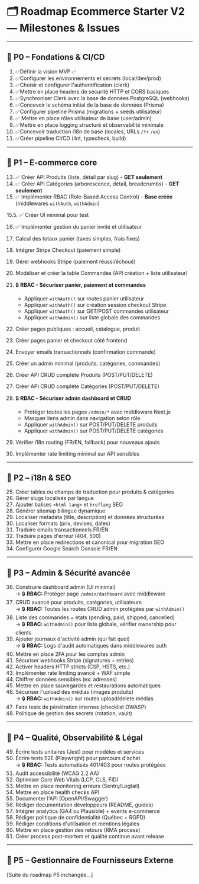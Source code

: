 # 🗂 Roadmap Ecommerce Starter V2 — Milestones & Issues

---

## 📌 P0 – Fondations & CI/CD

1. ✅Définir la vision MVP ✅
2. ✅Configurer les environnements et secrets (local/dev/prod) 
3. ✅Choisir et configurer l'authentification (clerk) 
4. ✅Mettre en place headers de sécurité HTTP et CORS basiques 
5. ✅Synchroniser Clerk avec la base de données PostgreSQL (webhooks) 
6. ✅Concevoir le schéma initial de la base de données (Prisma) 
7. ✅Configurer pipeline Prisma (migrations + seeds utilisateur) 
8. ✅ Mettre en place rôles utilisateur de base (user/admin)
9. ✅Mettre en place logging structuré et observabilité minimale 
10. ✅Concevoir traduction i18n de base (locales, URLs `/fr` `/en`) 
11. ✅Créer pipeline CI/CD (lint, typecheck, build) 

---

## 📌 P1 – E-commerce core

13. ✅ Créer API Produits (liste, détail par slug) - **GET seulement**
14. ✅ Créer API Catégories (arborescence, détail, breadcrumbs) - **GET seulement**
15. ✅ Implémenter RBAC (Role-Based Access Control) - **Base créée** (middlewares `withAuth`, `withAdmin`)

15.5. ✅ Créer UI minimal pour test


16. ✅ Implémenter gestion du panier invité et utilisateur
17. Calcul des totaux panier (taxes simples, frais fixes)
18. Intégrer Stripe Checkout (paiement simple)
19. Gérer webhooks Stripe (paiement réussi/échoué)
20. Modéliser et créer la table Commandes (API création + liste utilisateur)

21. 🔒 **RBAC - Sécuriser panier, paiement et commandes**
    - Appliquer `withAuth()` sur routes panier utilisateur
    - Appliquer `withAuth()` sur création session checkout Stripe
    - Appliquer `withAuth()` sur GET/POST commandes utilisateur
    - Appliquer `withAdmin()` sur liste globale des commandes

22. Créer pages publiques : accueil, catalogue, produit
23. Créer pages panier et checkout côté frontend
24. Envoyer emails transactionnels (confirmation commande)

25. Créer un admin minimal (produits, catégories, commandes)
26. Créer API CRUD complète Produits (POST/PUT/DELETE)
27. Créer API CRUD complète Catégories (POST/PUT/DELETE)

28. 🔒 **RBAC - Sécuriser admin dashboard et CRUD**
    - Protéger toutes les pages `/admin/*` avec middleware Next.js
    - Masquer liens admin dans navigation selon rôle
    - Appliquer `withAdmin()` sur POST/PUT/DELETE produits
    - Appliquer `withAdmin()` sur POST/PUT/DELETE catégories

29. Vérifier i18n routing (FR/EN, fallback) pour nouveaux ajouts
30. Implémenter rate limiting minimal sur API sensibles

---

## 📌 P2 – i18n & SEO

25. Créer tables ou champs de traduction pour produits & catégories
26. Gérer slugs localisés par langue
27. Ajouter balises `<html lang>` et `hreflang` SEO
28. Générer sitemap bilingue dynamique
29. Localiser metadata (title, description) et données structurées
30. Localiser formats (prix, devises, dates)
31. Traduire emails transactionnels FR/EN
32. Traduire pages d'erreur (404, 500)
33. Mettre en place redirections et canonical pour migration SEO
34. Configurer Google Search Console FR/EN

---

## 📌 P3 – Admin & Sécurité avancée

36. Construire dashboard admin (UI minimal)  
    → 🔒 **RBAC:** Protéger page `/admin/dashboard` avec middleware
37. CRUD avancé pour produits, catégories, utilisateurs  
    → 🔒 **RBAC:** Toutes les routes CRUD admin protégées par `withAdmin()`
38. Liste des commandes + états (pending, paid, shipped, cancelled)  
    → 🔒 **RBAC:** `withAdmin()` pour liste globale, vérifier ownership pour clients
39. Ajouter journaux d'activité admin (qui fait quoi)  
    → 🔒 **RBAC:** Logs d'audit automatiques dans middlewares auth
40. Mettre en place 2FA pour les comptes admin
41. Sécuriser webhooks Stripe (signatures + retries)
42. Activer headers HTTP stricts (CSP, HSTS, etc.)
43. Implémenter rate limiting avancé + WAF simple
44. Chiffrer données sensibles (ex: adresses)
45. Mettre en place sauvegardes et restaurations automatiques
46. Sécuriser l'upload des médias (images produits)  
    → 🔒 **RBAC:** `withAdmin()` sur routes upload/delete médias
47. Faire tests de pénétration internes (checklist OWASP)
48. Politique de gestion des secrets (rotation, vault)

---

## 📌 P4 – Qualité, Observabilité & Légal

49. Écrire tests unitaires (Jest) pour modèles et services
50. Écrire tests E2E (Playwright) pour parcours d'achat  
    → 🔒 **RBAC:** Tests automatisés 401/403 pour routes protégées
51. Audit accessibilité (WCAG 2.2 AA)
52. Optimiser Core Web Vitals (LCP, CLS, FID)
53. Mettre en place monitoring erreurs (Sentry/Logtail)
54. Mettre en place health checks API
55. Documenter l'API (OpenAPI/Swagger)
56. Rédiger documentation développeurs (README, guides)
57. Intégrer analytics (GA4 ou Plausible) + events e-commerce
58. Rédiger politique de confidentialité (Québec + RGPD)
59. Rédiger conditions d'utilisation et mentions légales
60. Mettre en place gestion des retours (RMA process)
61. Créer process post-mortem et qualité continue avant release

---

## 📌 P5 – Gestionnaire de Fournisseurs Externe

[Suite du roadmap P5 inchangée...]
